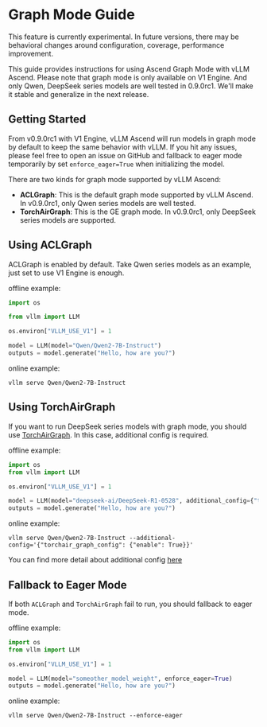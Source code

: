 # Graph Mode Guide


This feature is currently experimental. In future versions, there may be behavioral changes around configuration, coverage, performance improvement.

This guide provides instructions for using Ascend Graph Mode with vLLM Ascend. Please note that graph mode is only available on V1 Engine. And only Qwen, DeepSeek series models are well tested in 0.9.0rc1. We'll make it stable and generalize in the next release.

## Getting Started

From v0.9.0rc1 with V1 Engine, vLLM Ascend will run models in graph mode by default to keep the same behavior with vLLM. If you hit any issues, please feel free to open an issue on GitHub and fallback to eager mode temporarily by set `enforce_eager=True` when initializing the model.

There are two kinds for graph mode supported by vLLM Ascend:
- **ACLGraph**: This is the default graph mode supported by vLLM Ascend. In v0.9.0rc1, only Qwen series models are well tested.
- **TorchAirGraph**: This is the GE graph mode. In v0.9.0rc1, only DeepSeek series models are supported.

## Using ACLGraph
ACLGraph is enabled by default. Take Qwen series models as an example, just set to use V1 Engine is enough.

offline example:

```python
import os

from vllm import LLM

os.environ["VLLM_USE_V1"] = 1

model = LLM(model="Qwen/Qwen2-7B-Instruct")
outputs = model.generate("Hello, how are you?")
```

online example:

```shell
vllm serve Qwen/Qwen2-7B-Instruct
```

## Using TorchAirGraph

If you want to run DeepSeek series models with graph mode, you should use [TorchAirGraph](https://www.hiascend.com/document/detail/zh/Pytorch/700/modthirdparty/torchairuseguide/torchair_0002.html). In this case, additional config is required.

offline example:

```python
import os
from vllm import LLM

os.environ["VLLM_USE_V1"] = 1

model = LLM(model="deepseek-ai/DeepSeek-R1-0528", additional_config={"torchair_graph_config": {"enable": True}})
outputs = model.generate("Hello, how are you?")
```

online example:

```shell
vllm serve Qwen/Qwen2-7B-Instruct --additional-config='{"torchair_graph_config": {"enable": True}}'
```

You can find more detail about additional config [here](./additional_config.md)

## Fallback to Eager Mode

If both `ACLGraph` and `TorchAirGraph` fail to run, you should fallback to eager mode.

offline example:

```python
import os
from vllm import LLM

os.environ["VLLM_USE_V1"] = 1

model = LLM(model="someother_model_weight", enforce_eager=True)
outputs = model.generate("Hello, how are you?")
```

online example:

```shell
vllm serve Qwen/Qwen2-7B-Instruct --enforce-eager
```
